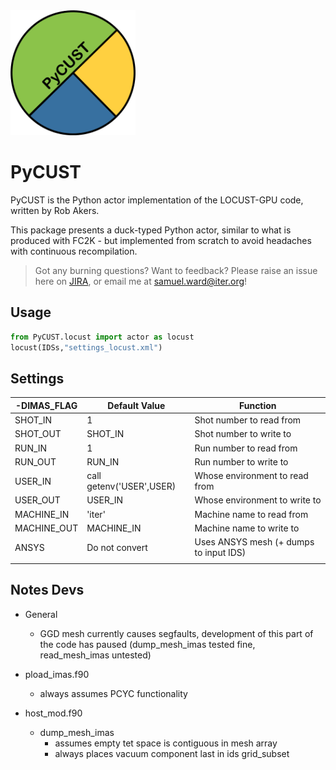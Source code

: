<img src="../logo.png" width="200">

# PyCUST

PyCUST is the Python actor implementation of the LOCUST-GPU code, written by Rob Akers.

This package presents a duck-typed Python actor, similar to what is produced with FC2K - but implemented from scratch to avoid headaches with continuous recompilation.

> Got any burning questions? Want to feedback? Please raise an issue here on [JIRA](https://jira.iter.org/), or email me at samuel.ward@iter.org!

## Usage

```python
from PyCUST.locust import actor as locust
locust(IDSs,"settings_locust.xml")
```

## Settings


| -DIMAS_FLAG       | Default Value            | Function                                        |
|-------------------|--------------------------|-------------------------------------------------|
| SHOT_IN           | 1                        | Shot number to read from                        |
| SHOT_OUT          | SHOT_IN                  | Shot number to write to                         |
| RUN_IN            | 1                        | Run number to read from                         |
| RUN_OUT           | RUN_IN                   | Run number to write to                          |
| USER_IN           | call getenv('USER',USER) | Whose environment to read from                  |
| USER_OUT          | USER_IN                  | Whose environment to write to                   |
| MACHINE_IN        | 'iter'                   | Machine name to read from                       |
| MACHINE_OUT       | MACHINE_IN               | Machine name to write to                        |
| ANSYS             | Do not convert           | Uses ANSYS mesh (+ dumps to input IDS)          |
|                   |                          |                                                 |

## Notes Devs

* General
    * GGD mesh currently causes segfaults, development of this part of the code has paused (dump_mesh_imas tested fine, read_mesh_imas untested)

* pload_imas.f90
    * always assumes PCYC functionality

* host_mod.f90
    * dump_mesh_imas
        * assumes empty tet space is contiguous in mesh array
        * always places vacuum component last in ids grid_subset